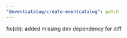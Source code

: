 ```yaml
---
"@eventcatalog/create-eventcatalog": patch
---
```


fix(cli): added missing dev dependency for diff
